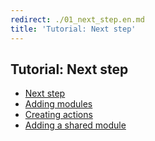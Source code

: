 ```yaml
---
redirect: ./01_next_step.en.md
title: 'Tutorial: Next step'
---
```


## Tutorial: Next step

* [Next step](./01_next_step.en.md)
* [Adding modules](./02_adding_modules.en.md)
* [Creating actions](./03_creating_actions.en.md)
* [Adding a shared module](./04_adding_shared_module.en.md)
